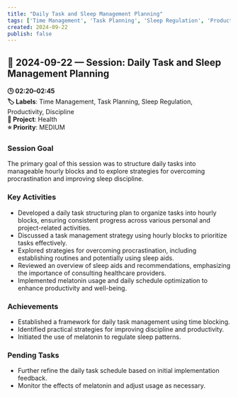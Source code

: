 ```yaml
---
title: "Daily Task and Sleep Management Planning"
tags: ['Time Management', 'Task Planning', 'Sleep Regulation', 'Productivity', 'Discipline']
created: 2024-09-22
publish: false
---
```


## 📅 2024-09-22 — Session: Daily Task and Sleep Management Planning

**🕒 02:20–02:45**  
**🏷️ Labels**: Time Management, Task Planning, Sleep Regulation, Productivity, Discipline  
**📂 Project**: Health  
**⭐ Priority**: MEDIUM  


### Session Goal
The primary goal of this session was to structure daily tasks into manageable hourly blocks and to explore strategies for overcoming procrastination and improving sleep discipline.

### Key Activities
- Developed a daily task structuring plan to organize tasks into hourly blocks, ensuring consistent progress across various personal and project-related activities.
- Discussed a task management strategy using hourly blocks to prioritize tasks effectively.
- Explored strategies for overcoming procrastination, including establishing routines and potentially using sleep aids.
- Reviewed an overview of sleep aids and recommendations, emphasizing the importance of consulting healthcare providers.
- Implemented melatonin usage and daily schedule optimization to enhance productivity and well-being.

### Achievements
- Established a framework for daily task management using time blocking.
- Identified practical strategies for improving discipline and productivity.
- Initiated the use of melatonin to regulate sleep patterns.

### Pending Tasks
- Further refine the daily task schedule based on initial implementation feedback.
- Monitor the effects of melatonin and adjust usage as necessary.
